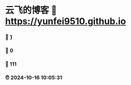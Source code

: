 # 云飞的博客 :link: https://yunfei9510.github.io 
### :page_facing_up: [1](https://yunfei9510.github.io/tag.html) 
### :speech_balloon: 0 
### :hibiscus: 111 
### :alarm_clock: 2024-10-16 10:05:31 
